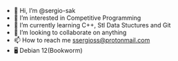 - 👋 Hi, I’m @sergio-sak
- 👀 I’m interested in Competitive Programming
- 🌱 I’m currently learning C++, Stl Data Stuctures and Git
- 💞️ I’m looking to collaborate on anything
- 📫 How to reach me ssergioss@protonmail.com
- 🖥️ Debian 12(Bookworm)

<!---
sergio-sak/sergio-sak is a ✨ special ✨ repository because its `README.md` (this file) appears on your GitHub profile.
You can click the Preview link to take a look at your changes.
--->

